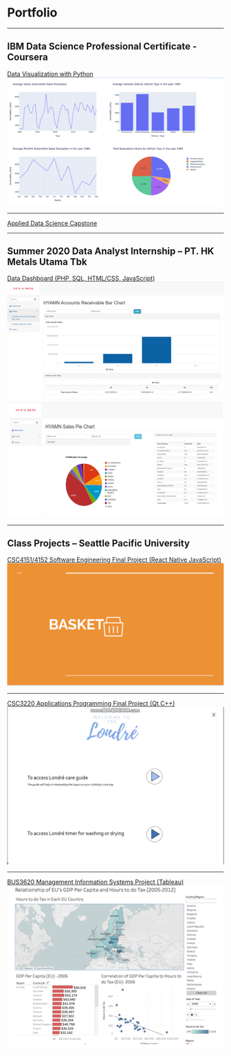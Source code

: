 # Portfolio
---
## IBM Data Science Professional Certificate - Coursera
[Data Visualization with Python](sections/data-visualization-with-python.md)
<img src="images/Dashboard Front Page.png?raw=true"/>

---
[Applied Data Science Capstone](sections/senior-capstone.md)

---

## Summer 2020 Data Analyst Internship – PT. HK Metals Utama Tbk
[Data Dashboard (PHP, SQL, HTML/CSS, JavaScript)](/data-dashboard.md)
<img src="Data dashboard ar bar chart.png?raw=true"/>
<img src="Data dashboard sales pie chart.png?raw=true"/>

---

## Class Projects – Seattle Pacific University
[CSC4151/4152 Software Engineering Final Project (React Native JavaScript)](/software-egr.md)
<img src="images/Basket_logo.png?raw=true"/>

---

[CSC3220 Applications Programming Final Project (Qt C++)](/apps-program-final.md)
<img src="images/Londre sc 1.png?raw=true"/>

---

[BUS3620 Management Information Systems Project (Tableau)](/description/mis_tableau.md)
<img src="images/tableau_dashboard.png?raw=true"/>

<!-- Remove above link if you don't want to attibute -->
